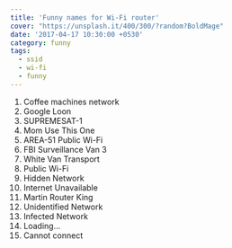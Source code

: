 ```yaml
---
title: 'Funny names for Wi-Fi router'
cover: "https://unsplash.it/400/300/?random?BoldMage"
date: '2017-04-17 10:30:00 +0530'
category: funny
tags:
  - ssid
  - wi-fi
  - funny
---
```


1.  Coffee machines network
2.  Google Loon
3.  SUPREMESAT-1
4.  Mom Use This One
5.  AREA-51 Public Wi-Fi
6.  FBI Surveillance Van 3
7.  White Van Transport
8.  Public Wi-Fi
9.  Hidden Network
10. Internet Unavailable
11. Martin Router King
12. Unidentified Network
13. Infected Network
14. Loading...
15. Cannot connect
